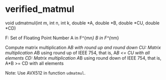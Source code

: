 # verified_matmul

void udmatmul(int m, int n, int k, double *A, double *B, double *CU, double *CD)

F: Set of Floating Point Number
A in F^{m*n}
B in F^{n*m}

Compute matrix multiplication A*B with round up and round down
CU: Matrix multiplication A*B using round up of IEEE 754, that is, A*B <= CU with all elements
CD: Matrix multiplication A*B using round down of IEEE 754, that is, A*B >= CD with all elements

Note:
Use AVX512 in function `udmatmul`.
